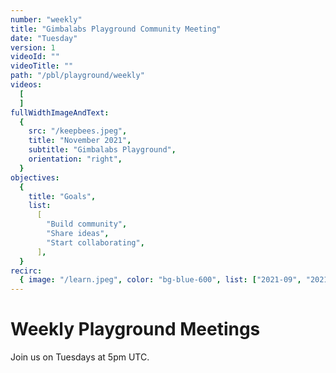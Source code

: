 ```yaml
---
number: "weekly"
title: "Gimbalabs Playground Community Meeting"
date: "Tuesday"
version: 1
videoId: ""
videoTitle: ""
path: "/pbl/playground/weekly"
videos:
  [
  ]
fullWidthImageAndText:
  {
    src: "/keepbees.jpeg",
    title: "November 2021",
    subtitle: "Gimbalabs Playground",
    orientation: "right",
  }
objectives:
  {
    title: "Goals",
    list:
      [
        "Build community",
        "Share ideas",
        "Start collaborating",
      ],
  }
recirc:
  { image: "/learn.jpeg", color: "bg-blue-600", list: ["2021-09", "2021-10"] }
---  
```


# Weekly Playground Meetings
Join us on Tuesdays at 5pm UTC.


